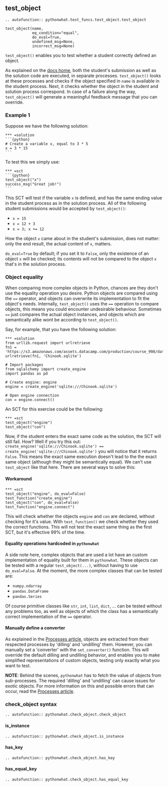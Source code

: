 test_object
-----------

```eval_rst
.. autofunction:: pythonwhat.test_funcs.test_object.test_object
```

    test_object(name,
                eq_condition="equal",
                do_eval=True,
                undefined_msg=None,
                incorrect_msg=None)

`test_object()` enables you to test whether a student correctly defined an object.

As explained on the [docs home](/Home.md), both the student's submission as well as the solution code are executed, in separate processes. `test_object()` looks at these processes and checks if the object specified in `name` is available in the student process. Next, it checks whether the object in the student and solution process correspond. In case of a failure along the way, `test_object()` will generate a meaningful feedback message that you can override.

### Example 1

Suppose we have the following solution:

    *** =solution
    ```{python}
    # Create a variable x, equal to 3 * 5
    x = 3 * 15
    ```

To test this we simply use:

    *** =sct
    ```{python}
    test_object("x")
    success_msg("Great job!")
    ```

This SCT will test if the variable `x` is defined, and has the same ending value in the student process as in the solution process. All of the following student submissions would be accepted by `test_object()`:

- `x = 15`
- `x = 12 + 3`
- `x = 3; x += 12`

How the object `x` came about in the student's submission, does not matter: only the end result, the actual content of `x`, matters.

`do_eval=True` by default; if you set it to `False`, only the existence of an object `x` will be checked; its contents will not be compared to the object `x` that's in the solution process.

### Object equality

When comparing more complex objects in Python, chances are they don't use the equality operation you desire. Python objects are compared using the `==` operator, and objects can overwrite its implementation to fit the object's needs. Internally, `test_object()` uses the `==` operation to compare objects, this means you could encounter undesirable behaviour. Sometimes `==` just compares the actual object instances, and objects which are semantically alike wont be according to `test_object()`.

Say, for example, that you have the following solution:

    *** =solution
    from urllib.request import urlretrieve
    fn1 = 'https://s3.amazonaws.com/assets.datacamp.com/production/course_998/datasets/Chinook.sqlite'
    urlretrieve(fn1, 'Chinook.sqlite')

    # Import packages
    from sqlalchemy import create_engine
    import pandas as pd

    # Create engine: engine
    engine = create_engine('sqlite:///Chinook.sqlite')

    # Open engine connection
    con = engine.connect()

An SCT for this exercise could be the following:

    *** =sct
    test_object("engine")
    test_object("con")

Now, if the student enters the exact same code as the solution, the SCT will still fail. How? Well if you try this out: `create_engine('sqlite:///Chinook.sqlite') == create_engine('sqlite:///Chinook.sqlite')` you will notice that it returns `False`. This means the exact same execution doesn't lead to the the exact same object (although they might be semantically equal). We can't use `test_object` like that here. There are several ways to solve this:

#### Workaround

    *** =sct
    test_object("engine", do_eval=False)
    test_function("create_engine")
    test_object("con", do_eval=False)
    test_function("engine.connect")

This will check whether the objects `engine` and `con` are declared, without checking for it's value. With `test_function()` we check whether they used the correct functions. This will not test the exact same thing as the first SCT, but it's effective 99% of the time.

#### Equality operations hardcoded in `pythonwhat`

A side note here, complex objects that are used a lot have an custom implementation of equality built for them in `pythonwhat`. These objects can be tested with a regular `test_object(...)`, without having to use `do_eval=False`. At the moment, the more complex classes that can be tested are:

- `numpy.ndarray`
- `pandas.DataFrame`
- `pandas.Series`

Of course primitive classes like `str`, `int`, `list`, `dict`, ... can be tested without any problems too, as well as objects of which the class has a semantically correct implementation of the `==` operator.

#### Manually define a converter

As explained in the [Processes article](../expression_tests.md), objects are extracted from their respected processes by 'dilling' and 'undilling' them. However, you can manually set a 'converter' with the `set_converter()` function. This will override the default dilling and undilling behavior, and enables you to make simplified representations of custom objects, testing only exactly what you want to test.

**NOTE**: Behind the scenes, `pythonwhat` has to fetch the value of objects from sub-processes. The required 'dilling' and 'undilling' can cause issues for exotic objects. For more information on this and possible errors that can occur, read the [Processes article](../expression_tests.md).

### check_object syntax

```eval_rst
.. autofunction:: pythonwhat.check_object.check_object
```

#### is_instance

```eval_rst
.. autofunction:: pythonwhat.check_object.is_instance
```

#### has_key

```eval_rst
.. autofunction:: pythonwhat.check_object.has_key
```

#### has_equal_key

```eval_rst
.. autofunction:: pythonwhat.check_object.has_equal_key
```
